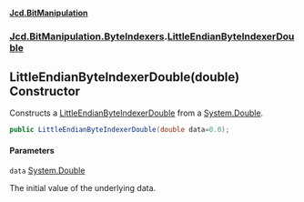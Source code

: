 #### [Jcd.BitManipulation](index.md 'index')
### [Jcd.BitManipulation.ByteIndexers](Jcd.BitManipulation.ByteIndexers.md 'Jcd.BitManipulation.ByteIndexers').[LittleEndianByteIndexerDouble](Jcd.BitManipulation.ByteIndexers.LittleEndianByteIndexerDouble.md 'Jcd.BitManipulation.ByteIndexers.LittleEndianByteIndexerDouble')

## LittleEndianByteIndexerDouble(double) Constructor

Constructs a [LittleEndianByteIndexerDouble](Jcd.BitManipulation.ByteIndexers.LittleEndianByteIndexerDouble.md 'Jcd.BitManipulation.ByteIndexers.LittleEndianByteIndexerDouble') from a [System.Double](https://docs.microsoft.com/en-us/dotnet/api/System.Double 'System.Double').

```csharp
public LittleEndianByteIndexerDouble(double data=0.0);
```
#### Parameters

<a name='Jcd.BitManipulation.ByteIndexers.LittleEndianByteIndexerDouble.LittleEndianByteIndexerDouble(double).data'></a>

`data` [System.Double](https://docs.microsoft.com/en-us/dotnet/api/System.Double 'System.Double')

The initial value of the underlying data.